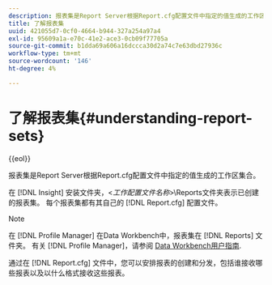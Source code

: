 ```yaml
---
description: 报表集是Report Server根据Report.cfg配置文件中指定的值生成的工作区集合。
title: 了解报表集
uuid: 421055d7-0cf0-4664-b944-327a254a97a4
exl-id: 95609a1a-e70c-41e2-ace3-0cb09f77705a
source-git-commit: b1dda69a606a16dccca30d2a74c7e63dbd27936c
workflow-type: tm+mt
source-wordcount: '146'
ht-degree: 4%

---
```


# 了解报表集{#understanding-report-sets}

{{eol}}

报表集是Report Server根据Report.cfg配置文件中指定的值生成的工作区集合。

在 [!DNL Insight] 安装文件夹，&lt;*工作配置文件名称*>\Reports文件夹表示已创建的报表集。 每个报表集都有其自己的 [!DNL Report.cfg] 配置文件。

>[!NOTE]
>
>在 [!DNL Profile Manager] 在Data Workbench中，报表集在 [!DNL Reports] 文件夹。 有关 [!DNL Profile Manager]，请参阅 [Data Workbench用户指南](https://experienceleague.adobe.com/docs/data-workbench/using/home.html#Data_Workbench_Help).

通过在 [!DNL Report.cfg] 文件中，您可以安排报表的创建和分发，包括谁接收哪些报表以及以什么格式接收这些报表。
